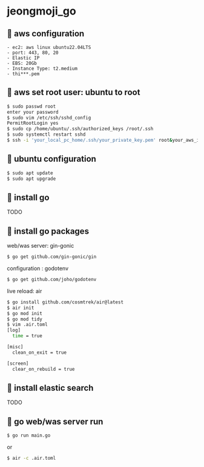 # jeongmoji_go

## :pushpin: aws configuration
```
- ec2: aws linux ubuntu22.04LTS
- port: 443, 80, 20
- Elastic IP
- EBS: 20Gb
- Instance Type: t2.medium
- thi***.pem
```
## :pushpin: aws set root user: ubuntu to root
```bash
$ sudo passwd root
enter your password
$ sudo vim /etc/ssh/sshd_config
PermitRootLogin yes
$ sudo cp /home/ubuntu/.ssh/authorized_keys /root/.ssh
$ sudo systemctl restart sshd
$ ssh -i 'your_local_pc_home/.ssh/your_private_key.pem' root&your_aws_ip
```

## :pushpin: ubuntu configuration
```bash
$ sudo apt update
$ sudo apt upgrade
```

## :pushpin: install go
TODO

## :pushpin: install go packages
web/was server: gin-gonic
```bash
$ go get github.com/gin-gonic/gin
```
configuration : godotenv
```bash
$ go get github.com/joho/godotenv
```
live reload: air
```bash
$ go install github.com/cosmtrek/air@latest
$ air init
$ go mod init
$ go mod tidy
$ vim .air.toml
[log]
  time = true

[misc]
  clean_on_exit = true

[screen]
  clear_on_rebuild = true
```

## :pushpin: install elastic search
TODO


## :cherry_blossom: go web/was server run
```bash
$ go run main.go
```
or
```bash
$ air -c .air.toml
```
